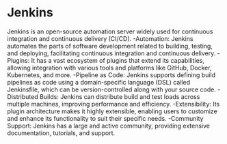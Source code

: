 # Jenkins
Jenkins is an open-source automation server widely used for continuous integration and continuous delivery (CI/CD).
-Automation: Jenkins automates the parts of software development related to building, testing, and deploying, facilitating continuous integration and continuous delivery.
-Plugins: It has a vast ecosystem of plugins that extend its capabilities, allowing integration with various tools and platforms like GitHub, Docker, Kubernetes, and more.
-Pipeline as Code: Jenkins supports defining build pipelines as code using a domain-specific language (DSL) called Jenkinsfile, which can be version-controlled along with your source code.
-Distributed Builds: Jenkins can distribute build and test loads across multiple machines, improving performance and efficiency.
-Extensibility: Its plugin architecture makes it highly extensible, enabling users to customize and enhance its functionality to suit their specific needs.
-Community Support: Jenkins has a large and active community, providing extensive documentation, tutorials, and support.
